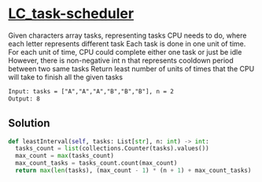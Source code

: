 # [LC_task-scheduler](https://leetcode.com/problems/task-scheduler)

Given characters array tasks, representing tasks CPU needs to do, where each letter represents different task
Each task is done in one unit of time. For each unit of time, CPU could complete either one task or just be idle
However, there is non-negative int n that represents cooldown period between two same tasks
Return least number of units of times that the CPU will take to finish all the given tasks

```txt
Input: tasks = ["A","A","A","B","B","B"], n = 2
Output: 8
```

## Solution

```py
def leastInterval(self, tasks: List[str], n: int) -> int:
  tasks_count = list(collections.Counter(tasks).values())
  max_count = max(tasks_count)
  max_count_tasks = tasks_count.count(max_count)
  return max(len(tasks), (max_count - 1) * (n + 1) + max_count_tasks)
```
